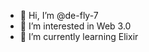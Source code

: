 - 👋 Hi, I’m @de-fly-7
- 👀 I’m interested in Web 3.0
- 🌱 I’m currently learning Elixir

<!---
de-fly-7/de-fly-7 is a ✨ special ✨ repository because its `README.md` (this file) appears on your GitHub profile.
You can click the Preview link to take a look at your changes.
--->
